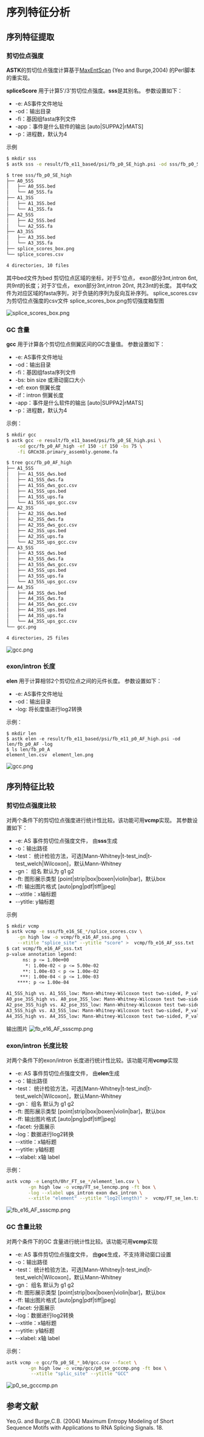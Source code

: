 # 序列特征分析

## 序列特征提取

### 剪切位点强度

**ASTK**的剪切位点强度计算基于[MaxEntScan](http://hollywood.mit.edu/burgelab/maxent/download/fordownload/) (Yeo and Burge,2004) 的Perl脚本的重实现。

**spliceScore** 用于计算5'/3'剪切位点强度。**sss**是其别名。
参数设置如下：

* -e: AS事件文件地址
* -od：输出目录
* -fi：基因组fasta序列文件
* -app：事件是什么软件的输出 [auto|SUPPA2|rMATS]
* -p：进程数，默认为4

示例

```bash
$ mkdir sss
$ astk sss -e result/fb_e11_based/psi/fb_p0_SE_high.psi -od sss/fb_p0_SE_high -fi GRCm38.primary_assembly.genome.fa

$ tree sss/fb_p0_SE_high
├── A0_5SS
│   ├── A0_5SS.bed
│   └── A0_5SS.fa
├── A1_3SS
│   ├── A1_3SS.bed
│   └── A1_3SS.fa
├── A2_5SS
│   ├── A2_5SS.bed
│   └── A2_5SS.fa
├── A3_3SS
│   ├── A3_3SS.bed
│   └── A3_3SS.fa
├── splice_scores_box.png
└── splice_scores.csv

4 directories, 10 files
```

其中bed文件为bed 剪切位点区域的坐标，对于5'位点， exon部分3nt,intron 6nt, 共9nt的长度；对于3'位点， exon部分3nt,intron 20nt, 共23nt的长度。
其中fa文件为对应区域的fasta序列，对于负链的序列为反向互补序列。
splice_scores.csv 为剪切位点强度的csv文件
splice_scores_box.png剪切强度箱型图

![splice_scores_box.png](../../gitbook/images/splice_scores_box.png)

### GC 含量

**gcc** 用于计算各个剪切位点侧翼区间的GC含量值。
参数设置如下：

* -e: AS事件文件地址
* -od：输出目录
* -fi：基因组fasta序列文件
* -bs: bin size 或滑动窗口大小
* -ef: exon 侧翼长度
* -if：intron 侧翼长度
* -app：事件是什么软件的输出 [auto|SUPPA2|rMATS]
* -p：进程数，默认为4

示例：

```bash
$ mkdir gcc
$ astk gcc -e result/fb_e11_based/psi/fb_p0_SE_high.psi \
    -od gcc/fb_p0_AF_high -ef 150 -if 150 -bs 75 \
    -fi GRCm38.primary_assembly.genome.fa

$ tree gcc/fb_p0_AF_high
├── A1_5SS
│   ├── A1_5SS_dws.bed
│   ├── A1_5SS_dws.fa
│   ├── A1_5SS_dws_gcc.csv
│   ├── A1_5SS_ups.bed
│   ├── A1_5SS_ups.fa
│   └── A1_5SS_ups_gcc.csv
├── A2_3SS
│   ├── A2_3SS_dws.bed
│   ├── A2_3SS_dws.fa
│   ├── A2_3SS_dws_gcc.csv
│   ├── A2_3SS_ups.bed
│   ├── A2_3SS_ups.fa
│   └── A2_3SS_ups_gcc.csv
├── A3_5SS
│   ├── A3_5SS_dws.bed
│   ├── A3_5SS_dws.fa
│   ├── A3_5SS_dws_gcc.csv
│   ├── A3_5SS_ups.bed
│   ├── A3_5SS_ups.fa
│   └── A3_5SS_ups_gcc.csv
├── A4_3SS
│   ├── A4_3SS_dws.bed
│   ├── A4_3SS_dws.fa
│   ├── A4_3SS_dws_gcc.csv
│   ├── A4_3SS_ups.bed
│   ├── A4_3SS_ups.fa
│   └── A4_3SS_ups_gcc.csv
└── gcc.png

4 directories, 25 files  
```

![gcc.png](../../gitbook/images/gcc.png)

### exon/intron 长度

**elen** 用于计算相邻2个剪切位点之间的元件长度。
参数设置如下：

* -e: AS事件文件地址
* -od：输出目录
* -log: 将长度值进行log2转换

示例：

```basdh
$ mkdir len
$ astk elen -e result/fb_e11_based/psi/fb_e11_p0_AF_high.psi -od len/fb_p0_AF -log
$ ls len/fb_p0_A
element_len.csv  element_len.png
```

![gcc.png](../../gitbook/images/element_len.png)


## 序列特征比较

### 剪切位点强度比较

对两个条件下的剪切位点强度进行统计性比较。该功能可用**vcmp**实现。
其参数设置如下：

- -e: AS 事件剪切位点强度文件， 由**sss**生成
- -o：输出路径
- -test： 统计检验方法，可选[Mann-Whitney|t-test_ind|t-test_welch|Wilcoxon]，默认Mann-Whitney
- -gn： 组名 默认为 g1 g2
- -ft: 图形展示类型 [point|strip|box|boxen|violin|bar]，默认box
- -ff: 输出图片格式 [auto|png|pdf|tiff|jpeg]
- --xtitle：x轴标题
- --ytitle: y轴标题

示例

```bash
$ mkdir vcmp
$ astk vcmp -e sss/fb_e16_SE_*/splice_scores.csv \
    -gn high low -o vcmp/fb_e16_AF_sss.png  \
    --xtitle "splice_site" --ytitle "score" >  vcmp/fb_e16_AF_sss.txt
$ cat vcmp/fb_e16_AF_sss.txt   
p-value annotation legend:
      ns: p <= 1.00e+00
       *: 1.00e-02 < p <= 5.00e-02
      **: 1.00e-03 < p <= 1.00e-02
     ***: 1.00e-04 < p <= 1.00e-03
    ****: p <= 1.00e-04

A1_5SS_high vs. A1_5SS_low: Mann-Whitney-Wilcoxon test two-sided, P_val:1.243e-17 U_stat=6.122e+06
A0_pse_3SS_high vs. A0_pse_3SS_low: Mann-Whitney-Wilcoxon test two-sided, P_val:9.558e-01 U_stat=5.453e+06
A2_pse_3SS_high vs. A2_pse_3SS_low: Mann-Whitney-Wilcoxon test two-sided, P_val:3.981e-01 U_stat=5.515e+06
A3_5SS_high vs. A3_5SS_low: Mann-Whitney-Wilcoxon test two-sided, P_val:2.394e-26 U_stat=4.611e+06
A4_3SS_high vs. A4_3SS_low: Mann-Whitney-Wilcoxon test two-sided, P_val:4.759e-01 U_stat=5.392e+06
```

输出图片
![fb_e16_AF_ssscmp.png](../../gitbook/images/fb_e16_AF_sss.png)

### exon/intron 长度比较

对两个条件下的exon/intron 长度进行统计性比较。该功能可用**vcmp**实现

- -e: AS 事件剪切位点强度文件， 由**elen**生成
- -o：输出路径
- -test： 统计检验方法，可选[Mann-Whitney|t-test_ind|t-test_welch|Wilcoxon]，默认Mann-Whitney
- -gn： 组名 默认为 g1 g2
- -ft: 图形展示类型 [point|strip|box|boxen|violin|bar]，默认box
- -ff: 输出图片格式 [auto|png|pdf|tiff|jpeg]
- -facet: 分面展示
- -log：数据进行log2转换
- --xtitle：x轴标题
- --ytitle: y轴标题
- --xlabel: x轴 label

示例：

```bash
astk vcmp -e Length/0hr_FT_se_*/element_len.csv \
        -gn high low -o vcmp/FT_se_lencmp.png -ft box \
        -log --xlabel ups_intron exon dws_intron \
        --xtitle "element" --ytitle "log2(length)" >  vcmp/FT_se_len.txt
```

![fb_e16_AF_ssscmp.png](../../gitbook/images/FT_se_lencmp.png)

### GC 含量比较

对两个条件下的GC 含量进行统计性比较。该功能可用**vcmp**实现

- -e: AS 事件剪切位点强度文件， 由**gcc**生成，不支持滑动窗口设置
- -o：输出路径
- -test： 统计检验方法，可选[Mann-Whitney|t-test_ind|t-test_welch|Wilcoxon]，默认Mann-Whitney
- -gn： 组名 默认为 g1 g2
- -ft: 图形展示类型 [point|strip|box|boxen|violin|bar]，默认box
- -ff: 输出图片格式 [auto|png|pdf|tiff|jpeg]
- -facet: 分面展示
- -log：数据进行log2转换
- --xtitle：x轴标题
- --ytitle: y轴标题
- --xlabel: x轴 label

示例：

```bash
astk vcmp -e gcc/fb_p0_SE_*_b0/gcc.csv --facet \
        -gn high low -o vcmp/gcc/p0_se_gcccmp.png -ft box \
         --xtitle "splic_site" --ytitle "GCC" 
```

![p0_se_gcccmp.pn](../../gitbook/images/p0_se_gcccmp.png)

<h2>参考文献</h2>
<p>
Yeo,G. and Burge,C.B. (2004) Maximum Entropy Modeling of Short Sequence Motifs with Applications to RNA Splicing Signals. 18.
</p>
